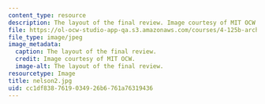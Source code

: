 ```yaml
---
content_type: resource
description: The layout of the final review. Image courtesy of MIT OCW.
file: https://ol-ocw-studio-app-qa.s3.amazonaws.com/courses/4-125b-architecture-studio-building-in-landscapes-fall-2005/cc1df8387619034926b6761a76319436_nelson2.jpg
file_type: image/jpeg
image_metadata:
  caption: The layout of the final review.
  credit: Image courtesy of MIT OCW.
  image-alt: The layout of the final review.
resourcetype: Image
title: nelson2.jpg
uid: cc1df838-7619-0349-26b6-761a76319436
---
```

